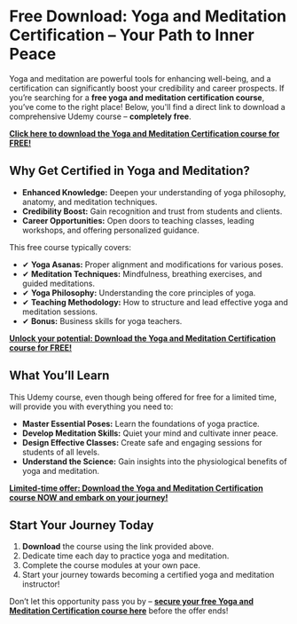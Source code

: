 # Free Download: Yoga and Meditation Certification – Your Path to Inner Peace

Yoga and meditation are powerful tools for enhancing well-being, and a certification can significantly boost your credibility and career prospects. If you’re searching for a **free yoga and meditation certification course**, you’ve come to the right place! Below, you'll find a direct link to download a comprehensive Udemy course – **completely free**.

[**Click here to download the Yoga and Meditation Certification course for FREE!**](https://udemywork.com/yoga-and-meditation-certification)

## Why Get Certified in Yoga and Meditation?

*   **Enhanced Knowledge:** Deepen your understanding of yoga philosophy, anatomy, and meditation techniques.
*   **Credibility Boost:** Gain recognition and trust from students and clients.
*   **Career Opportunities:** Open doors to teaching classes, leading workshops, and offering personalized guidance.

This free course typically covers:

*   ✔ **Yoga Asanas:** Proper alignment and modifications for various poses.
*   ✔ **Meditation Techniques:** Mindfulness, breathing exercises, and guided meditations.
*   ✔ **Yoga Philosophy:** Understanding the core principles of yoga.
*   ✔ **Teaching Methodology:** How to structure and lead effective yoga and meditation sessions.
*   ✔ **Bonus:** Business skills for yoga teachers.

[**Unlock your potential: Download the Yoga and Meditation Certification course for FREE!**](https://udemywork.com/yoga-and-meditation-certification)

## What You’ll Learn

This Udemy course, even though being offered for free for a limited time, will provide you with everything you need to:

*   **Master Essential Poses:** Learn the foundations of yoga practice.
*   **Develop Meditation Skills:** Quiet your mind and cultivate inner peace.
*   **Design Effective Classes:** Create safe and engaging sessions for students of all levels.
*   **Understand the Science:** Gain insights into the physiological benefits of yoga and meditation.

[**Limited-time offer: Download the Yoga and Meditation Certification course NOW and embark on your journey!**](https://udemywork.com/yoga-and-meditation-certification)

## Start Your Journey Today

1.  **Download** the course using the link provided above.
2.  Dedicate time each day to practice yoga and meditation.
3.  Complete the course modules at your own pace.
4.  Start your journey towards becoming a certified yoga and meditation instructor!

Don’t let this opportunity pass you by – **[secure your free Yoga and Meditation Certification course here](https://udemywork.com/yoga-and-meditation-certification)** before the offer ends!
